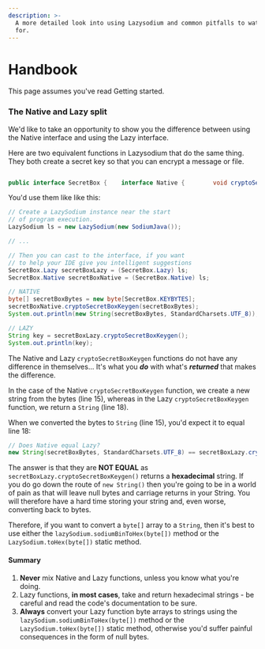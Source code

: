 ```yaml
---
description: >-
  A more detailed look into using Lazysodium and common pitfalls to watch out
  for.
---
```


# Handbook

This page assumes you've read Getting started.

### The Native and Lazy split

We'd like to take an opportunity to show you the difference between using the Native interface and using the Lazy interface.

Here are two equivalent functions in Lazysodium that do the same thing. They both create a secret key so that you can encrypt a message or file.

```java

public interface SecretBox {    interface Native {        void cryptoSecretBoxKeygen(byte[] key);    }    interface Lazy {        String cryptoSecretBoxKeygen();    }    }
```

You'd use them like like this:

```java
// Create a LazySodium instance near the start
// of program execution.
LazySodium ls = new LazySodium(new SodiumJava());

// ...

// Then you can cast to the interface, if you want
// to help your IDE give you intelligent suggestions
SecretBox.Lazy secretBoxLazy = (SecretBox.Lazy) ls;
SecretBox.Native secretBoxNative = (SecretBox.Native) ls;

// NATIVE
byte[] secretBoxBytes = new byte[SecretBox.KEYBYTES];
secretBoxNative.cryptoSecretBoxKeygen(secretBoxBytes);
System.out.println(new String(secretBoxBytes, StandardCharsets.UTF_8));

// LAZY
String key = secretBoxLazy.cryptoSecretBoxKeygen();
System.out.println(key);

```

The Native and Lazy `cryptoSecretBoxKeygen`  functions do not have any difference in themselves... It's what you _**do**_ with what's _**returned**_ that makes the difference. 

In the case of the Native `cryptoSecretBoxKeygen` function, we create a new string from the bytes \(line 15\), whereas in the Lazy `cryptoSecretBoxKeygen` function, we return a `String` \(line 18\). 

When we converted the bytes to `String` \(line 15\), you'd expect it to equal line 18:

```java
// Does Native equal Lazy?
new String(secretBoxBytes, StandardCharsets.UTF_8) == secretBoxLazy.cryptoSecretBoxKeygen()
```

The answer is that they are **NOT EQUAL** as `secretBoxLazy.cryptoSecretBoxKeygen()` returns a **hexadecimal** string. If you do go down the route of `new String()` then you're going to be in a world of pain as that will leave null bytes and carriage returns in your String. You will therefore have a hard time storing your string and, even worse, converting back to bytes.

Therefore, if you want to convert a `byte[]` array to a `String`, then it's best to use either the `lazySodium.sodiumBinToHex(byte[])` method or the `LazySodium.toHex(byte[])` static method. 

#### Summary

1. **Never** mix Native and Lazy functions, unless you know what you're doing.
2. Lazy functions, **in most cases**, take and return hexadecimal strings - be careful and read the code's documentation to be sure.
3. **Always** convert your Lazy function byte arrays to strings using the `lazySodium.sodiumBinToHex(byte[])` method or the `LazySodium.toHex(byte[])` static method, otherwise you'd suffer painful consequences in the form of null bytes.





